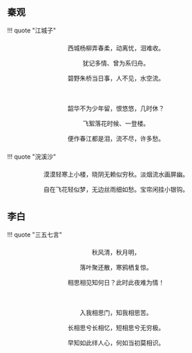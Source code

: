 ## 秦观
!!! quote "江城子"
	<div align="center" style="font-size:14px; line-height:2.5">西城杨柳弄春柔，动离忧，泪难收。  
	犹记多情、曾为系归舟。  
	碧野朱桥当日事，人不见，水空流。  
	<br>
	韶华不为少年留，恨悠悠，几时休？  
	飞絮落花时候、一登楼。  
	便作春江都是泪，流不尽，许多愁。  
	</div>

!!! quote "浣溪沙"
	<div align="center" style="font-size:14px; line-height:2.5">漠漠轻寒上小楼，晓阴无赖似穷秋。淡烟流水画屏幽。
	<br>
	自在飞花轻似梦，无边丝雨细如愁。宝帘闲挂小银钩。
	</div>

## 李白
!!! quote "三五七言"
	<div align="center" style="font-size:14px; line-height:2.5">秋风清，秋月明，  
		落叶聚还散，寒鸦栖复惊。  
		相思相见知何日？此时此夜难为情！  
		<br>
		入我相思门，知我相思苦。  
		长相思兮长相忆，短相思兮无穷极。  
		早知如此绊人心，何如当初莫相识。  
	</div>
